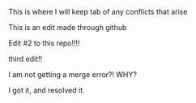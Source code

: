 
 This is where I will keep tab of any conflicts that arise
 
 
 This is an edit made through github

Edit #2 to this repo!!!!

third edit!!

I am not getting a merge error?! WHY?

I got it, and resolved it.
